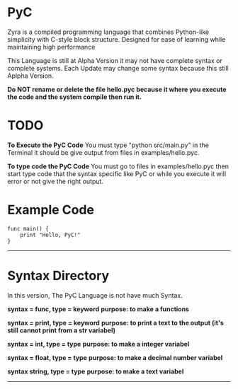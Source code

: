 # PyC
Zyra is a compiled programming language that combines Python-like simplicity with C-style block structure. Designed for ease of learning while maintaining high performance

This Language is still at Alpha Version it may not have complete syntax or complete systems.
Each Update may change some syntax because this still Aplpha Version.

**Do NOT rename or delete the file hello.pyc because it where you execute the code and the system compile then run it.**

# TODO

**To Execute the PyC Code** You must type "python src/main.py" in the Terminal it should be give output from files in examples/hello.pyc.

**To type code the PyC Code** You must go to files in examples/hello.pyc then start type code that the syntax specific like PyC or while you execute it will error or not give the right output.

# Example Code

```pyc
func main() {
    print "Hello, PyC!"
}
```

---

# Syntax Directory

In this version, The PyC Language is not have much Syntax.

**syntax = func, type = keyword**
**purpose: to make a functions**

**syntax = print, type = keyword**
**purpose: to print a text to the output (it's still cannot print from a str variabel)**

**syntax = int, type = type**
**purpose: to make a integer variabel**

**syntax = float, type = type**
**purpose: to make a decimal number variabel**

**syntax string, type = type**
**purpose: to make a text variabel**

---